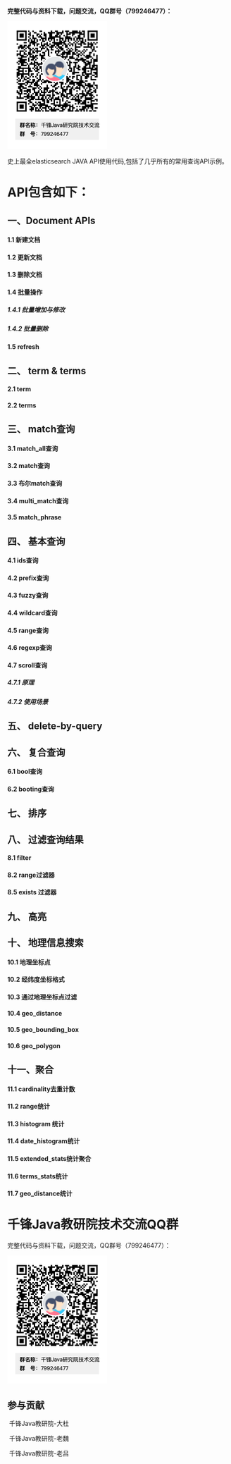 **完整代码与资料下载，问题交流，QQ群号（799246477）：**

![](./docs/images/ma.png)

史上最全elasticsearch JAVA API使用代码,包括了几乎所有的常用查询API示例。

# API包含如下：

## 一、Document APIs

#### 	1.1 新建文档

#### 	1.2 更新文档

#### 	1.3 删除文档

#### 	1.4 批量操作

##### 	  		  1.4.1 批量增加与修改

##### 	   		 1.4.2 批量删除

#### 	1.5 refresh

## 二、 term & terms

#### 	2.1 term

#### 	2.2 terms

## 三、 match查询

####   	3.1 match_all查询

####   	3.2  match查询

####   	3.3 布尔match查询

####   	3.4 multi_match查询

####   	3.5 match_phrase 
## 四、 基本查询

#### 	4.1 ids查询

#### 	4.2 prefix查询

#### 	4.3 fuzzy查询

#### 	4.4 wildcard查询

#### 	4.5 range查询

#### 	4.6 regexp查询

#### 	4.7 scroll查询

#####   	 	4.7.1 原理

#####   		 4.7.2 使用场景

## 五、 delete-by-query

## 六、 复合查询

#### 	6.1 bool查询

#### 	6.2 booting查询

## 七、 排序

## 八、 过滤查询结果

#### 	8.1  filter

#### 	8.2 range过滤器

####     8.5 exists 过滤器

## 九、 高亮

## 十、 地理信息搜索

#### 	10.1 地理坐标点

#### 	10.2 经纬度坐标格式

#### 	10.3 通过地理坐标点过滤

#### 	10.4 geo_distance

#### 	10.5  geo_bounding_box

#### 	10.6 geo_polygon

## 十一、聚合

#### 	11.1 cardinality去重计数

#### 	11.2 range统计

#### 	11.3 histogram 统计

#### 	11.4 date_histogram统计

#### 	11.5 extended_stats统计聚合

#### 	11.6 terms_stats统计

#### 	11.7 geo_distance统计



# 千锋Java教研院技术交流QQ群

完整代码与资料下载，问题交流，QQ群号（799246477）：

![](./docs/images/ma.png)

## 参与贡献

​      千锋Java教研院-大杜

​      千锋Java教研院-老魏

​      千锋Java教研院-老吕